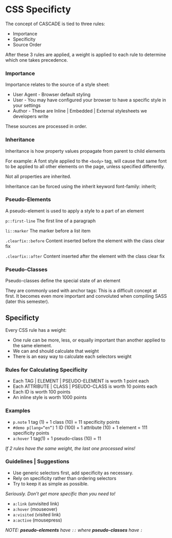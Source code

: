 # CSS Specificty

The concept of CASCADE is tied to three rules:

- Importance
- Specificity
- Source Order

After these 3 rules are applied, a weight is applied to each rule to determine which one takes precedence.

### Importance

Importance relates to the source of a style sheet:

- User Agent - Browser default styling
- User - You may have configured your browser to have a specific style in your settings
- Author - These are Inline | Embedded | External stylesheets we developers write

These sources are processed in order.

### Inheritance

Inheritance is how property values propagate from parent to child elements

For example: A font style applied to the `<body>` tag, will cause that same font to be applied to all other elements on the page, unless specified differently.

Not all properties are inherited.

Inheritance can be forced using the inherit keyword font-family: inherit;

### Pseudo-Elements

A pseudo-element is used to apply a style to a part of an element

`p::first-line` The first line of a paragraph

`li::marker` The marker before a list item

`.clearfix::before` Content inserted before the element with the class clear fix

`.clearfix::after` Content inserted after the element with the class clear fix

### Pseudo-Classes

Pseudo-classes define the special state of an element

They are commonly used with anchor tags:
This is a difficult concept at first. It becomes even more important and convoluted when compiling SASS (later this semester).

## Specificty

Every CSS rule has a weight:

- One rule can be more, less, or equally important than another applied to the same element.
- We can and should calculate that weight
- There is an easy way to calculate each selectors weight

### Rules for Calculating Specificity

- Each TAG | ELEMENT | PSEUDO-ELEMENT is worth 1 point each
- Each ATTRIBUTE | CLASS | PSEUDO-CLASS is worth 10 points each
- Each ID is worth 100 points
- An inline style is worth 1000 points

### Examples

- `p.note` 1 tag (1) + 1 class (10) = 11 specificity points
- `#demo p[lang=“en”]` 1 ID (100) + 1 attribute (10) + 1 element = 111 specificity points
- `a:hover` 1 tag(1) + 1 pseudo-class (10) = 11

_If 2 rules have the same weight, the last one processed wins!_

### Guidelines | Suggestions

- Use generic selectors first, add specificity as necessary.
- Rely on specificity rather than ordering selectors
- Try to keep it as simple as possible.

_Seriously. Don’t get more specific than you need to!_



- `a:link` (unvisited link)
- `a:hover` (mouseover)
- `a:visited` (visited link)
- `a:active` (mousepress)

_NOTE: **pseudo-elements** have `::` where **pseudo-classes** have `:`_
